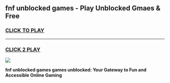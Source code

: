 
## fnf unblocked games - Play Unblocked Gmaes & Free
<h3>
<a href="https://news.freeplayer.one?title=fnf_unblocked_games&ref=16F">CLICK TO PLAY</a></h3>
<hr>

<h3>
<a href="https://news.freeplayer.one?title=fnf_unblocked_games&ref=16F">CLICK 2 PLAY</a>
  
</h3>

<a href="https://news.freeplayer.one?title=fnf_unblocked_games&ref=16F/"><img src="https://clearcache.store/games.png"></a>


**fnf unblocked games games unblocked: Your Gateway to Fun and Accessible Online Gaming**
